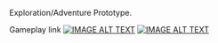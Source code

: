 Exploration/Adventure Prototype.

Gameplay link
[![IMAGE ALT TEXT](https://media.discordapp.net/attachments/224187550124867585/902733438682038282/unknown.png?width=1006&height=566)](https://www.youtube.com/watch?v=RKVILenlr-k "Prototype")
[![IMAGE ALT TEXT](https://media.discordapp.net/attachments/224187550124867585/902733120065896458/unknown.png?width=1093&height=566)](https://www.youtube.com/watch?v=RKVILenlr-k "Prototype")


